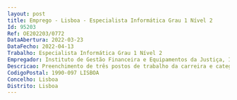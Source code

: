```yaml
--- 
layout: post
title: Emprego - Lisboa - Especialista Informática Grau 1 Nível 2
Id: 95203
Ref: OE202203/0772
DataAbertura: 2022-03-23
DataFecho: 2022-04-13
Trabalho: Especialista Informática Grau 1 Nível 2
Empregador: Instituto de Gestão Financeira e Equipamentos da Justiça, I.P.
Descricao: Preenchimento de três postos de trabalho da carreira e categoria de Especialista de Informática, Grau 1, Nível 2, por recurso à mobilidade na categoria ou intercarreiras, com vista ao prosseguimento das competências previstas na alínea c) do n.º 5 do Despacho 340 2013, de 08 de janeiro, do Núcleo Arquitetura de Serviços e Plataformas Partilhadas, integrado no Departamento de Arquitetura de Sistemas.Áreas de atuação do Núcleo a) Propor a evolução dos recursos tecnológicos do MJ, em articulação com os demais serviços e organismos, de modo a assegurar a sua adequação às necessidades dos serviços b) Realizar ou promover estudos e projetos sobre a estrutura dos recursos tecnológicos disponibilizados no MJ, em articulação com os demais serviços e organismos c) Analisar as necessidades apresentadas pelos serviços e organismos do MJ, elaborando, em colaboração com os mesmos, os estudos prévios de projeto d) Elaborar os projetos de investimento em recursos tecnológicos, incluindo a análise e especificação funcional dos mesmos, bem como a análise custo benefício com cálculo do retorno do investimento e) Apresentar projetos de investimento aos serviços e organismos do MJ que apresentem necessidades de recursos tecnológicas, obtendo o respetivo acordo para o desenvolvimento dos mesmos projetos Página 5 de 7f) Apoiar a área da contratação pública na vertente técnica para o lançamento de procedimentos concursais necessários à elaboração e realização dos projetos de investimento g) Acompanhar, monitorizar e controlar a execução dos projetos desenvolvidos por entidades externas, até à receção dos mesmos por parte dos serviços e do Departamento de Serviços de Suporte Tecnológico h) Definir e desenvolver os planos de racionalização, homogeneização e compatibilização dos recursos tecnológicos do MJ, sem prejuízo das definições dos demais serviços e organismos i) Implementar tipologias de utilização dos recursos tecnológicos comuns e transversais a todos os serviços e organismos do MJ, sem prejuízo da definição de tipologias específicas para serviços e organismos sempre que as mesmas se justifiquem.Atividades associadas ao posto de trabalho a ocupar a) Acompanhamento das atividades em curso b) Reporte do progresso das atividades c) Atualização de informação em bases de dados d) Desenvolvimento de software.
CodigoPostal: 1990-097 LISBOA
Concelho: Lisboa
Distrito: Lisboa
--- 
```

